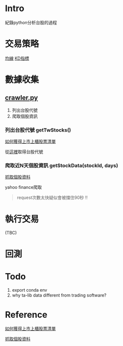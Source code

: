 # Intro

紀錄python分析台股的過程

# 交易策略

[均線](https://gooptions.cc/%e5%9d%87%e7%b7%9a/)
[KD指標](https://www.cmoney.tw/learn/course/technicals/topic/484)


# 數據收集

## [crawler.py](crawler.py)

1. 列出台股代號
2. 爬取個股資訊

### 列出台股代號 getTwStocks()

[如何獲得上市上櫃股票清單](https://www.finlab.tw/python%EF%BC%9A%E5%A6%82%E4%BD%95%E7%8D%B2%E5%BE%97%E4%B8%8A%E5%B8%82%E4%B8%8A%E6%AB%83%E8%82%A1%E7%A5%A8%E6%B8%85%E5%96%AE/)

從[這裡](http://isin.twse.com.tw/isin/C_public.jsp?strMode=2)取得台股代號

### 爬取近N天個股資訊 getStockData(stockId, days)

[抓取個股資料](https://chenchenhouse.com/python001/)

yahoo finance爬取

>request次數太快疑似會被擋住90秒 !!



# 執行交易
(TBC)

# 回測

# Todo

1. export conda env
2. why ta-lib data different from trading software?


# Reference

[如何獲得上市上櫃股票清單](https://www.finlab.tw/python%EF%BC%9A%E5%A6%82%E4%BD%95%E7%8D%B2%E5%BE%97%E4%B8%8A%E5%B8%82%E4%B8%8A%E6%AB%83%E8%82%A1%E7%A5%A8%E6%B8%85%E5%96%AE/)

[抓取個股資料](https://chenchenhouse.com/python001/)